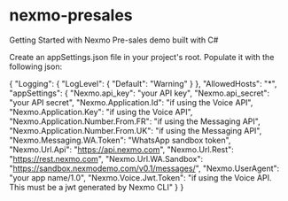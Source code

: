 # nexmo-presales
Getting Started with Nexmo Pre-sales demo built with C#

Create an appSettings.json file in your project's root. Populate it with the following json:

{ "Logging": { "LogLevel": { "Default": "Warning" } }, "AllowedHosts": "*", "appSettings": { "Nexmo.api_key": "your API key", "Nexmo.api_secret": "your API secret", "Nexmo.Application.Id": "if using the Voice API", "Nexmo.Application.Key": "if using the Voice API", "Nexmo.Application.Number.From.FR": "if using the Messaging API", "Nexmo.Application.Number.From.UK": "if using the Messaging API", "Nexmo.Messaging.WA.Token": "WhatsApp sandbox token", "Nexmo.Url.Api": "https://api.nexmo.com", "Nexmo.Url.Rest": "https://rest.nexmo.com", "Nexmo.Url.WA.Sandbox": "https://sandbox.nexmodemo.com/v0.1/messages/", "Nexmo.UserAgent": "your app name/1.0", "Nexmo.Voice.Jwt.Token": "if using the Voice API. This must be a jwt generated by Nexmo CLI" } }
